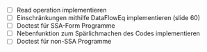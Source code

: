 - [ ] Read operation implementieren
- [ ] Einschränkungen mithilfe DataFlowEq implementieren (slide 60)
- [ ] Doctest für SSA-Form Programme
- [ ] Nebenfunktion zum Spärlichmachen des Codes implementieren
- [ ] Doctest für non-SSA Programme
